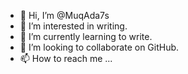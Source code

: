 - 👋 Hi, I’m @MuqAda7s
- 👀 I’m interested in writing.
- 🌱 I’m currently learning to write.
- 💞️ I’m looking to collaborate on GitHub.
- 📫 How to reach me ...

<!---
MuqAda7s/MuqAda7s is a ✨ special ✨ repository because its `README.md` (this file) appears on your GitHub profile.
You can click the Preview link to take a look at your changes.
--->
